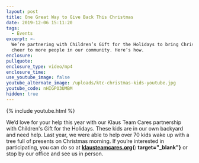 ```yaml
---
layout: post
title: One Great Way to Give Back This Christmas
date: 2019-12-06 15:11:20
tags:
  - Events
excerpt: >-
  We’re partnering with Children’s Gift for the Holidays to bring Christmas
  cheer to more people in our community. Here’s how.
enclosure:
pullquote:
enclosure_type: video/mp4
enclosure_time:
use_youtube_image: false
youtube_alternate_image: /uploads/ktc-christmas-kids-youtube.jpg
youtube_code: nHIGPO3UMBM
hidden: true
---
```


{% include youtube.html %}

We’d love for your help this year with our Klaus Team Cares partnership with Children's Gift for the Holidays. These kids are in our own backyard and need help. Last year, we were able to help over 70 kids wake up with a tree full of presents on Christmas morning. If you’re interested in participating, you can do so at **[klausteamcares.org](https://klausteamcares.org/){: target="_blank"}** or stop by our office and see us in person.